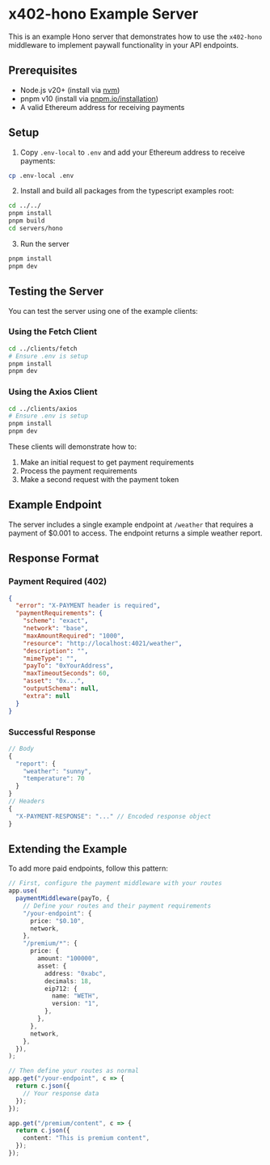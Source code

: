 # x402-hono Example Server

This is an example Hono server that demonstrates how to use the `x402-hono` middleware to implement paywall functionality in your API endpoints.

## Prerequisites

- Node.js v20+ (install via [nvm](https://github.com/nvm-sh/nvm))
- pnpm v10 (install via [pnpm.io/installation](https://pnpm.io/installation))
- A valid Ethereum address for receiving payments

## Setup

1. Copy `.env-local` to `.env` and add your Ethereum address to receive payments:

```bash
cp .env-local .env
```

2. Install and build all packages from the typescript examples root:

```bash
cd ../../
pnpm install
pnpm build
cd servers/hono
```

3. Run the server

```bash
pnpm install
pnpm dev
```

## Testing the Server

You can test the server using one of the example clients:

### Using the Fetch Client

```bash
cd ../clients/fetch
# Ensure .env is setup
pnpm install
pnpm dev
```

### Using the Axios Client

```bash
cd ../clients/axios
# Ensure .env is setup
pnpm install
pnpm dev
```

These clients will demonstrate how to:

1. Make an initial request to get payment requirements
2. Process the payment requirements
3. Make a second request with the payment token

## Example Endpoint

The server includes a single example endpoint at `/weather` that requires a payment of $0.001 to access. The endpoint returns a simple weather report.

## Response Format

### Payment Required (402)

```json
{
  "error": "X-PAYMENT header is required",
  "paymentRequirements": {
    "scheme": "exact",
    "network": "base",
    "maxAmountRequired": "1000",
    "resource": "http://localhost:4021/weather",
    "description": "",
    "mimeType": "",
    "payTo": "0xYourAddress",
    "maxTimeoutSeconds": 60,
    "asset": "0x...",
    "outputSchema": null,
    "extra": null
  }
}
```

### Successful Response

```ts
// Body
{
  "report": {
    "weather": "sunny",
    "temperature": 70
  }
}
// Headers
{
  "X-PAYMENT-RESPONSE": "..." // Encoded response object
}
```

## Extending the Example

To add more paid endpoints, follow this pattern:

```typescript
// First, configure the payment middleware with your routes
app.use(
  paymentMiddleware(payTo, {
    // Define your routes and their payment requirements
    "/your-endpoint": {
      price: "$0.10",
      network,
    },
    "/premium/*": {
      price: {
        amount: "100000",
        asset: {
          address: "0xabc",
          decimals: 18,
          eip712: {
            name: "WETH",
            version: "1",
          },
        },
      },
      network,
    },
  }),
);

// Then define your routes as normal
app.get("/your-endpoint", c => {
  return c.json({
    // Your response data
  });
});

app.get("/premium/content", c => {
  return c.json({
    content: "This is premium content",
  });
});
```
